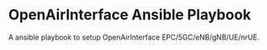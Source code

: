 # OpenAirInterface Ansible Playbook

A ansible playbook to setup OpenAirInterface EPC/5GC/eNB/gNB/UE/nrUE.
